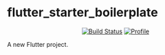 # flutter_starter_boilerplate

<p align="center">
  <a href="https://github.com/luteh/flutter_starter_boilerplate/actions"><img alt="Build Status" src="https://github.com/luteh/flutter_starter_boilerplate/workflows/Staging%20APK%20build/badge.svg"/></a>
  <a href="https://github.com/luteh"><img alt="Profile" src="https://luteh.github.io/badges/luteh.svg"/></a> 
</p>

A new Flutter project.
